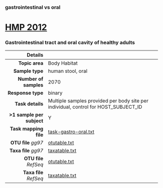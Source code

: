 ### gastrointestinal vs oral
# [HMP 2012]( ../docs/hmp.html )
### Gastrointestinal tract and oral cavity of healthy adults

| Details                   |                                                           |
| ------------------------: |-----------------------------------------------------------|
| **Topic area**                | Body Habitat                                                |
| **Sample type**               | human stool, oral                                         |
| **Number of samples**         | 2070                                         |
| **Response type**             | binary                                           |
| **Task details**              | Multiple samples provided per body site per individual, control for HOST_SUBJECT_ID                                  |
| **>1 sample per subject**     | Y                                        |
| **Task mapping file**         | [task-gastro-oral.txt](../datasets/hmp/task-gastro-oral.txt)                                 |
| **OTU file** *gg97*           | [otutable.txt](../datasets/hmp/gg/otutable.txt)                             |
| **Taxa file** *gg97*          | [taxatable.txt](../datasets/hmp/gg/taxatable.txt)                          |
| **OTU file** *RefSeq*         | [otutable.txt](../datasets/hmp/refseq/otutable.txt)                    |
| **Taxa file** *RefSeq*        | [taxatable.txt](../datasets/hmp/refseq/taxatable.txt)                  |

